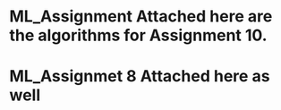 # ML_Assignment Attached here are the algorithms for Assignment 10. 
# ML_Assignmet 8 Attached here as well
